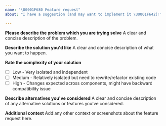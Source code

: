 ```yaml
---
name: "\U0001F680 Feature request"
about: "I have a suggestion (and may want to implement it \U0001F642)!"

---
```


**Please describe the problem which you are trying solve**
A clear and concise description of the problem.

**Describe the solution you'd like**
A clear and concise description of what you want to happen.

**Rate the complexity of your solution**
- [ ] Low - Very isolated and independent
- [ ] Medium - Relatively isolated but need to rewrite/refactor existing code
- [ ] High - Changes expected across components, might have backward compatibility issue

**Describe alternatives you've considered**
A clear and concise description of any alternative solutions or features you've considered.

**Additional context**
Add any other context or screenshots about the feature request here.
